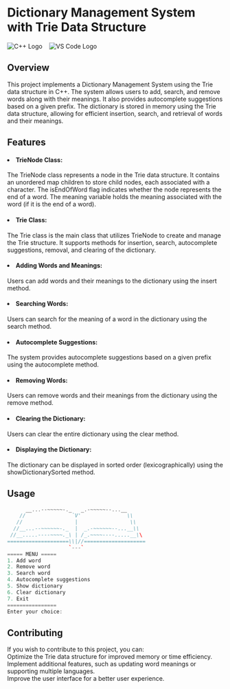 # Dictionary Management System with Trie Data Structure
![C++ Logo](https://upload.wikimedia.org/wikipedia/commons/thumb/1/18/ISO_C%2B%2B_Logo.svg/30px-ISO_C%2B%2B_Logo.svg.png) &nbsp;&nbsp;
![VS Code Logo](https://upload.wikimedia.org/wikipedia/commons/thumb/9/9a/Visual_Studio_Code_1.35_icon.svg/30px-Visual_Studio_Code_1.35_icon.svg.png)

## Overview
This project implements a Dictionary Management System using the Trie data structure in C++. The system allows users to add, search, and remove words along with their meanings. It also provides autocomplete suggestions based on a given prefix. The dictionary is stored in memory using the Trie data structure, allowing for efficient insertion, search, and retrieval of words and their meanings.

## Features
#### <li> TrieNode Class:
The TrieNode class represents a node in the Trie data structure.
It contains an unordered map children to store child nodes, each associated with a character.
The isEndOfWord flag indicates whether the node represents the end of a word.
The meaning variable holds the meaning associated with the word (if it is the end of a word).

#### <li> Trie Class:
The Trie class is the main class that utilizes TrieNode to create and manage the Trie structure.
It supports methods for insertion, search, autocomplete suggestions, removal, and clearing of the dictionary.

#### <li> Adding Words and Meanings:
Users can add words and their meanings to the dictionary using the insert method.

#### <li> Searching Words:
Users can search for the meaning of a word in the dictionary using the search method.

#### <li> Autocomplete Suggestions:
The system provides autocomplete suggestions based on a given prefix using the autocomplete method.

#### <li> Removing Words:
Users can remove words and their meanings from the dictionary using the remove method.

#### <li> Clearing the Dictionary:
Users can clear the entire dictionary using the clear method.

#### <li> Displaying the Dictionary:
The dictionary can be displayed in sorted order (lexicographically) using the showDictionarySorted method.

## Usage
```C++
      __...--~~~~~-._   _.-~~~~~--...__
    //               `V'               \\ 
   //                 |                 \\ 
  //__...--~~~~~~-._  |  _.-~~~~~~--...__\\ 
 //__.....----~~~~._\ | /_.~~~~----.....__\\
====================\\|//====================
                    `---`
===== MENU =====
1. Add word
2. Remove word
3. Search word
4. Autocomplete suggestions
5. Show dictionary
6. Clear dictionary
7. Exit
================
Enter your choice:
```

## Contributing
If you wish to contribute to this project, you can:<br>
Optimize the Trie data structure for improved memory or time efficiency.<br>
Implement additional features, such as updating word meanings or supporting multiple languages.<br>
Improve the user interface for a better user experience.
